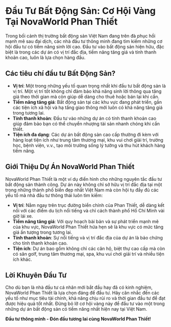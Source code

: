 # Đầu Tư Bất Động Sản: Cơ Hội Vàng Tại NovaWorld Phan Thiết

Trong bối cảnh thị trường bất động sản Việt Nam đang trên đà phục hồi mạnh mẽ sau đại dịch, các nhà đầu tư thông minh đang tìm kiếm những cơ hội đầu tư có tiềm năng sinh lời cao. Đầu tư vào bất động sản hiện hữu, đặc biệt là trong các dự án có vị trí đắc địa, tiềm năng tăng giá và tính thanh khoản cao, luôn là lựa chọn hàng đầu.

## Các tiêu chí  đầu tư Bất Động Sản?

- **Vị trí**: Một trong những yếu tố quan trọng nhất khi đầu tư bất động sản là vị trí. Một vị trí tốt không chỉ đảm bảo khả năng sinh lời thông qua tăng giá theo thời gian mà còn giúp dễ dàng cho thuê hoặc bán lại khi cần.
- **Tiềm năng tăng giá**: Bất động sản tại các khu vực đang phát triển, gần các tiện ích xã hội và hạ tầng giao thông mới luôn có khả năng tăng giá trong tương lai.
- **Tính thanh khoản**: Đầu tư vào những dự án có tính thanh khoản cao giúp đảm bảo bạn có thể chuyển nhượng tài sản nhanh chóng khi cần thiết.
- **Tiện ích đa dạng**: Các dự án bất động sản cao cấp thường đi kèm với hàng loạt tiện ích như trung tâm thương mại, khu vui chơi giải trí, trường học, bệnh viện, v.v., tạo môi trường sống lý tưởng và thu hút khách hàng tiềm năng.

## Giới Thiệu Dự Án NovaWorld Phan Thiết

NovaWorld Phan Thiết là một ví dụ điển hình cho những nguyên tắc đầu tư bất động sản thành công. Dự án này không chỉ sở hữu vị trí đắc địa tại một trong những thành phố biển đẹp nhất Việt Nam mà còn hội tụ đầy đủ các yếu tố mà nhà đầu tư thông thái luôn tìm kiếm:

- **Vị trí**: Nằm ngay trên trục đường biển chính của Phan Thiết, dễ dàng kết nối với các điểm du lịch nổi tiếng và chỉ cách thành phố Hồ Chí Minh vài giờ lái xe.
- **Tiềm năng tăng giá**: Với quy hoạch bài bản và sự phát triển mạnh mẽ của khu vực, NovaWorld Phan Thiết hứa hẹn sẽ là khu vực có mức tăng giá ấn tượng trong tương lai.
- **Tính thanh khoản**: Sự nổi tiếng và vị trí đắc địa của dự án là bảo chứng cho tính thanh khoản cao.
- **Tiện ích**: Dự án bao gồm không chỉ các căn hộ, biệt thự cao cấp mà còn có sân golf, trung tâm thương mại, spa, khu vui chơi giải trí và nhiều tiện ích khác.

## Lời Khuyên Đầu Tư

Cho dù bạn là nhà đầu tư cá nhân mới bắt đầu hay đã có kinh nghiệm, NovaWorld Phan Thiết là lựa chọn đáng để đầu tư. Hãy cân nhắc đến các yếu tố như mục tiêu tài chính, khả năng chịu rủi ro và thời gian đầu tư để đạt được hiệu quả tốt nhất. Đừng bỏ lỡ cơ hội vàng này để đầu tư vào một trong những dự án bất động sản có tiềm năng nhất hiện nay tại Việt Nam.

**Đầu tư thông minh - Đón đầu tương lai cùng NovaWorld Phan Thiết!**
